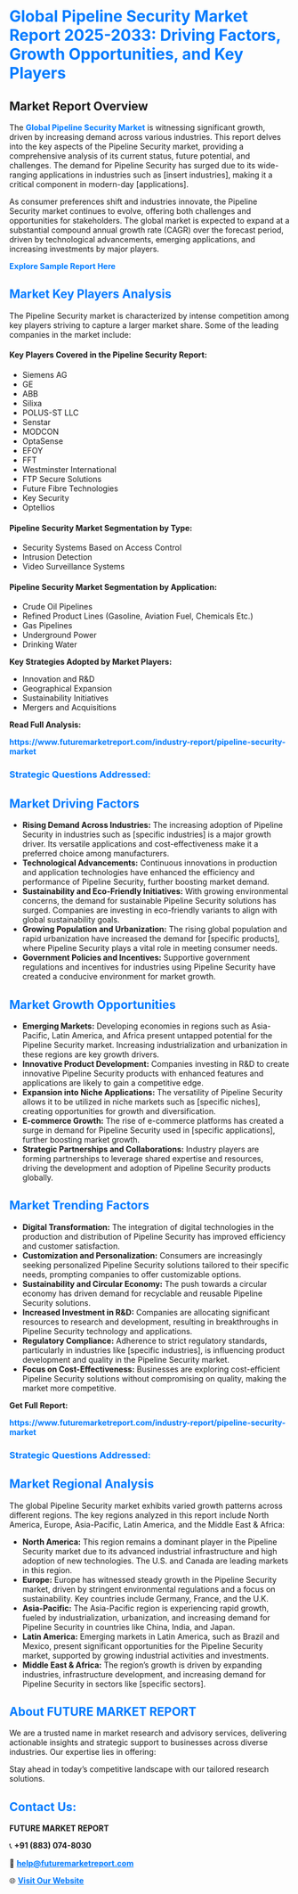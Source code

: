 <h1 style="color: #007BFF;">Global Pipeline Security Market Report 2025-2033: Driving Factors, Growth Opportunities, and Key Players</h1>

<section id="overview">
<h2>Market Report Overview</h2>
<p>The <a href="https://www.futuremarketreport.com/industry-report/pipeline-security-market" style="color: #007BFF; text-decoration: none;"><strong>Global Pipeline Security Market</strong></a> is witnessing significant growth, driven by increasing demand across various industries. This report delves into the key aspects of the Pipeline Security market, providing a comprehensive analysis of its current status, future potential, and challenges. The demand for Pipeline Security has surged due to its wide-ranging applications in industries such as [insert industries], making it a critical component in modern-day [applications].</p>
<p>As consumer preferences shift and industries innovate, the Pipeline Security market continues to evolve, offering both challenges and opportunities for stakeholders. The global market is expected to expand at a substantial compound annual growth rate (CAGR) over the forecast period, driven by technological advancements, emerging applications, and increasing investments by major players.</p>
</section>

<section id="overview">
<p><a href="https://www.futuremarketreport.com/request-sample/reportId=96904" style="color: #007BFF; text-decoration: none;"><strong>Explore Sample Report Here</strong></a></p>
</section>

<section id="key-players">
<h2 style="color: #007BFF;">Market Key Players Analysis</h2>
<p>The Pipeline Security market is characterized by intense competition among key players striving to capture a larger market share. Some of the leading companies in the market include:</p>
<h4>Key Players Covered in the Pipeline Security Report:</h4>
<ul><li>Siemens AG</li><li>GE</li><li>ABB</li><li>Silixa</li><li>POLUS-ST LLC</li><li>Senstar</li><li>MODCON</li><li>OptaSense</li><li>EFOY</li><li>FFT</li><li>Westminster International</li><li>FTP Secure Solutions</li><li>Future Fibre Technologies</li><li>Key Security</li><li>Optellios</li></ul>
<h4>Pipeline Security Market Segmentation by Type:</h4>
<ul><li>Security Systems Based on Access Control</li><li>Intrusion Detection</li><li>Video Surveillance Systems</li></ul>

<h4>Pipeline Security Market Segmentation by Application:</h4>
<ul><li>Crude Oil Pipelines</li><li>Refined Product Lines (Gasoline, Aviation Fuel, Chemicals Etc.)</li><li>Gas Pipelines</li><li>Underground Power</li><li>Drinking Water</li></ul>
<p><strong>Key Strategies Adopted by Market Players:</strong></p>
<ul>
<li>Innovation and R&D</li>
<li>Geographical Expansion</li>
<li>Sustainability Initiatives</li>
<li>Mergers and Acquisitions</li>
</ul>
</section>

<section>
<p><strong>Read Full Analysis: </strong></p><a href="https://www.futuremarketreport.com/industry-report/pipeline-security-market" style="color: #007BFF; text-decoration: none;"><strong>https://www.futuremarketreport.com/industry-report/pipeline-security-market</strong></a>
<h3 style="color: #007BFF;">Strategic Questions Addressed:</h3>
</section>

<section id="driving-factors">
<h2 style="color: #007BFF;">Market Driving Factors</h2>
<ul>
<li><strong>Rising Demand Across Industries:</strong> The increasing adoption of Pipeline Security in industries such as [specific industries] is a major growth driver. Its versatile applications and cost-effectiveness make it a preferred choice among manufacturers.</li>
<li><strong>Technological Advancements:</strong> Continuous innovations in production and application technologies have enhanced the efficiency and performance of Pipeline Security, further boosting market demand.</li>
<li><strong>Sustainability and Eco-Friendly Initiatives:</strong> With growing environmental concerns, the demand for sustainable Pipeline Security solutions has surged. Companies are investing in eco-friendly variants to align with global sustainability goals.</li>
<li><strong>Growing Population and Urbanization:</strong> The rising global population and rapid urbanization have increased the demand for [specific products], where Pipeline Security plays a vital role in meeting consumer needs.</li>
<li><strong>Government Policies and Incentives:</strong> Supportive government regulations and incentives for industries using Pipeline Security have created a conducive environment for market growth.</li>
</ul>
</section>

<section id="growth-opportunities">
<h2 style="color: #007BFF;">Market Growth Opportunities</h2>
<ul>
<li><strong>Emerging Markets:</strong> Developing economies in regions such as Asia-Pacific, Latin America, and Africa present untapped potential for the Pipeline Security market. Increasing industrialization and urbanization in these regions are key growth drivers.</li>
<li><strong>Innovative Product Development:</strong> Companies investing in R&D to create innovative Pipeline Security products with enhanced features and applications are likely to gain a competitive edge.</li>
<li><strong>Expansion into Niche Applications:</strong> The versatility of Pipeline Security allows it to be utilized in niche markets such as [specific niches], creating opportunities for growth and diversification.</li>
<li><strong>E-commerce Growth:</strong> The rise of e-commerce platforms has created a surge in demand for Pipeline Security used in [specific applications], further boosting market growth.</li>
<li><strong>Strategic Partnerships and Collaborations:</strong> Industry players are forming partnerships to leverage shared expertise and resources, driving the development and adoption of Pipeline Security products globally.</li>
</ul>
</section>

<section id="trending-factors">
<h2 style="color: #007BFF;">Market Trending Factors</h2>
<ul>
<li><strong>Digital Transformation:</strong> The integration of digital technologies in the production and distribution of Pipeline Security has improved efficiency and customer satisfaction.</li>
<li><strong>Customization and Personalization:</strong> Consumers are increasingly seeking personalized Pipeline Security solutions tailored to their specific needs, prompting companies to offer customizable options.</li>
<li><strong>Sustainability and Circular Economy:</strong> The push towards a circular economy has driven demand for recyclable and reusable Pipeline Security solutions.</li>
<li><strong>Increased Investment in R&D:</strong> Companies are allocating significant resources to research and development, resulting in breakthroughs in Pipeline Security technology and applications.</li>
<li><strong>Regulatory Compliance:</strong> Adherence to strict regulatory standards, particularly in industries like [specific industries], is influencing product development and quality in the Pipeline Security market.</li>
<li><strong>Focus on Cost-Effectiveness:</strong> Businesses are exploring cost-efficient Pipeline Security solutions without compromising on quality, making the market more competitive.</li>
</ul>
</section>

<section>
<p><strong>Get Full Report: </strong></p><a href="https://www.futuremarketreport.com/industry-report/pipeline-security-market" style="color: #007BFF; text-decoration: none;"><strong>https://www.futuremarketreport.com/industry-report/pipeline-security-market</strong></a>
<h3 style="color: #007BFF;">Strategic Questions Addressed:</h3>
</section>


<section id="regional-analysis">
<h2 style="color: #007BFF;">Market Regional Analysis</h2>
<p>The global Pipeline Security market exhibits varied growth patterns across different regions. The key regions analyzed in this report include North America, Europe, Asia-Pacific, Latin America, and the Middle East & Africa:</p>
<ul>
<li><strong>North America:</strong> This region remains a dominant player in the Pipeline Security market due to its advanced industrial infrastructure and high adoption of new technologies. The U.S. and Canada are leading markets in this region.</li>
<li><strong>Europe:</strong> Europe has witnessed steady growth in the Pipeline Security market, driven by stringent environmental regulations and a focus on sustainability. Key countries include Germany, France, and the U.K.</li>
<li><strong>Asia-Pacific:</strong> The Asia-Pacific region is experiencing rapid growth, fueled by industrialization, urbanization, and increasing demand for Pipeline Security in countries like China, India, and Japan.</li>
<li><strong>Latin America:</strong> Emerging markets in Latin America, such as Brazil and Mexico, present significant opportunities for the Pipeline Security market, supported by growing industrial activities and investments.</li>
<li><strong>Middle East & Africa:</strong> The region’s growth is driven by expanding industries, infrastructure development, and increasing demand for Pipeline Security in sectors like [specific sectors].</li>
</ul>
</section>

<footer>
<h2 style="color: #007BFF;">About FUTURE MARKET REPORT</h2>
<p>We are a trusted name in market research and advisory services, delivering actionable insights and strategic support to businesses across diverse industries. Our expertise lies in offering:</p>

<p>Stay ahead in today’s competitive landscape with our tailored research solutions.</p>

<h2 style="color: #007BFF;">Contact Us:</h2>
<p><strong>FUTURE MARKET REPORT</strong></p>
<p>📞 <strong>+91 (883) 074-8030</strong></p>
<p>📧 <strong><a href="mailto:help@futuremarketreport.com" style="color: #007BFF;">help@futuremarketreport.com</a></strong></p>
<p>🌐 <strong><a href="https://www.futuremarketreport.com/" style="color: #007BFF;">Visit Our Website</a></strong></p>
</footer>
